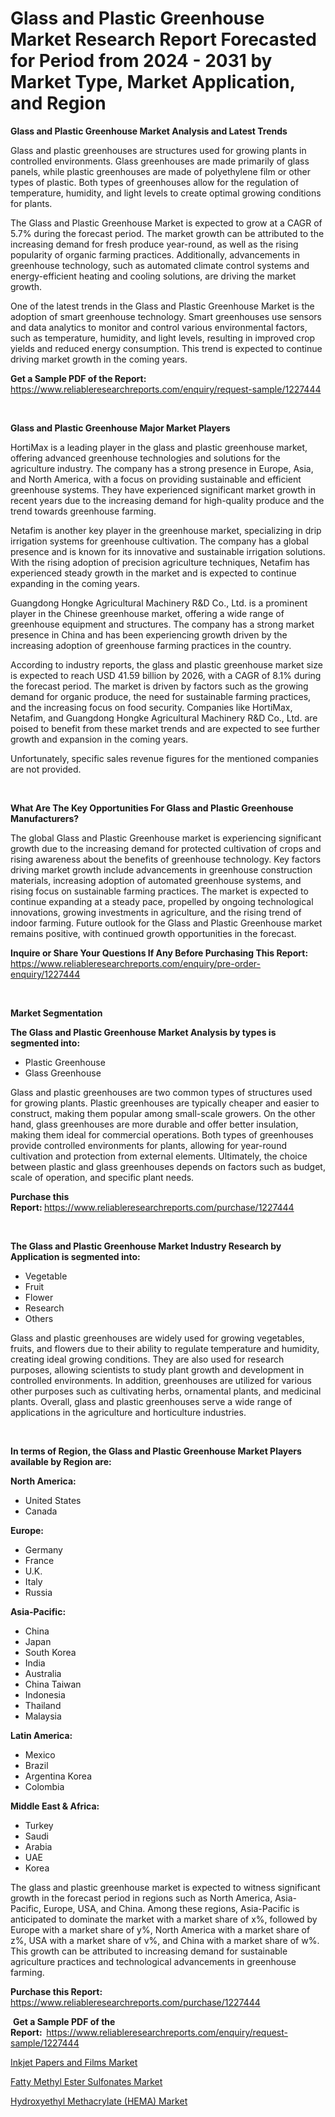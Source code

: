 <p><h1>Glass and Plastic Greenhouse Market Research Report Forecasted for Period from 2024 -  2031 by Market Type, Market Application, and Region</h1></p><p><strong>Glass and Plastic Greenhouse Market Analysis and Latest Trends</strong></p>
<p><p>Glass and plastic greenhouses are structures used for growing plants in controlled environments. Glass greenhouses are made primarily of glass panels, while plastic greenhouses are made of polyethylene film or other types of plastic. Both types of greenhouses allow for the regulation of temperature, humidity, and light levels to create optimal growing conditions for plants.</p><p>The Glass and Plastic Greenhouse Market is expected to grow at a CAGR of 5.7% during the forecast period. The market growth can be attributed to the increasing demand for fresh produce year-round, as well as the rising popularity of organic farming practices. Additionally, advancements in greenhouse technology, such as automated climate control systems and energy-efficient heating and cooling solutions, are driving the market growth.</p><p>One of the latest trends in the Glass and Plastic Greenhouse Market is the adoption of smart greenhouse technology. Smart greenhouses use sensors and data analytics to monitor and control various environmental factors, such as temperature, humidity, and light levels, resulting in improved crop yields and reduced energy consumption. This trend is expected to continue driving market growth in the coming years.</p></p>
<p><strong>Get a Sample PDF of the Report:&nbsp;</strong> <a href="https://www.reliableresearchreports.com/enquiry/request-sample/1227444">https://www.reliableresearchreports.com/enquiry/request-sample/1227444</a></p>
<p>&nbsp;</p>
<p><strong>Glass and Plastic Greenhouse Major Market Players</strong></p>
<p><p>HortiMax is a leading player in the glass and plastic greenhouse market, offering advanced greenhouse technologies and solutions for the agriculture industry. The company has a strong presence in Europe, Asia, and North America, with a focus on providing sustainable and efficient greenhouse systems. They have experienced significant market growth in recent years due to the increasing demand for high-quality produce and the trend towards greenhouse farming.</p><p>Netafim is another key player in the greenhouse market, specializing in drip irrigation systems for greenhouse cultivation. The company has a global presence and is known for its innovative and sustainable irrigation solutions. With the rising adoption of precision agriculture techniques, Netafim has experienced steady growth in the market and is expected to continue expanding in the coming years.</p><p>Guangdong Hongke Agricultural Machinery R&D Co., Ltd. is a prominent player in the Chinese greenhouse market, offering a wide range of greenhouse equipment and structures. The company has a strong market presence in China and has been experiencing growth driven by the increasing adoption of greenhouse farming practices in the country.</p><p>According to industry reports, the glass and plastic greenhouse market size is expected to reach USD 41.59 billion by 2026, with a CAGR of 8.1% during the forecast period. The market is driven by factors such as the growing demand for organic produce, the need for sustainable farming practices, and the increasing focus on food security. Companies like HortiMax, Netafim, and Guangdong Hongke Agricultural Machinery R&D Co., Ltd. are poised to benefit from these market trends and are expected to see further growth and expansion in the coming years.</p><p>Unfortunately, specific sales revenue figures for the mentioned companies are not provided.</p></p>
<p>&nbsp;</p>
<p><strong>What Are The Key Opportunities For Glass and Plastic Greenhouse Manufacturers?</strong></p>
<p><p>The global Glass and Plastic Greenhouse market is experiencing significant growth due to the increasing demand for protected cultivation of crops and rising awareness about the benefits of greenhouse technology. Key factors driving market growth include advancements in greenhouse construction materials, increasing adoption of automated greenhouse systems, and rising focus on sustainable farming practices. The market is expected to continue expanding at a steady pace, propelled by ongoing technological innovations, growing investments in agriculture, and the rising trend of indoor farming. Future outlook for the Glass and Plastic Greenhouse market remains positive, with continued growth opportunities in the forecast.</p></p>
<p><strong>Inquire or Share Your Questions If Any Before Purchasing This Report:</strong> <a href="https://www.reliableresearchreports.com/enquiry/pre-order-enquiry/1227444">https://www.reliableresearchreports.com/enquiry/pre-order-enquiry/1227444</a></p>
<p>&nbsp;</p>
<p><strong>Market Segmentation</strong></p>
<p><strong>The Glass and Plastic Greenhouse Market Analysis by types is segmented into:</strong></p>
<p><ul><li>Plastic Greenhouse</li><li>Glass Greenhouse</li></ul></p>
<p><p>Glass and plastic greenhouses are two common types of structures used for growing plants. Plastic greenhouses are typically cheaper and easier to construct, making them popular among small-scale growers. On the other hand, glass greenhouses are more durable and offer better insulation, making them ideal for commercial operations. Both types of greenhouses provide controlled environments for plants, allowing for year-round cultivation and protection from external elements. Ultimately, the choice between plastic and glass greenhouses depends on factors such as budget, scale of operation, and specific plant needs.</p></p>
<p><strong>Purchase this Report:&nbsp;</strong><a href="https://www.reliableresearchreports.com/purchase/1227444">https://www.reliableresearchreports.com/purchase/1227444</a></p>
<p>&nbsp;</p>
<p><strong>The Glass and Plastic Greenhouse Market Industry Research by Application is segmented into:</strong></p>
<p><ul><li>Vegetable</li><li>Fruit</li><li>Flower</li><li>Research</li><li>Others</li></ul></p>
<p><p>Glass and plastic greenhouses are widely used for growing vegetables, fruits, and flowers due to their ability to regulate temperature and humidity, creating ideal growing conditions. They are also used for research purposes, allowing scientists to study plant growth and development in controlled environments. In addition, greenhouses are utilized for various other purposes such as cultivating herbs, ornamental plants, and medicinal plants. Overall, glass and plastic greenhouses serve a wide range of applications in the agriculture and horticulture industries.</p></p>
<p>&nbsp;</p>
<p><strong>In terms of Region, the Glass and Plastic Greenhouse Market Players available by Region are:</strong></p>
<p>
    <p> <strong> North America: </strong>
        <ul>
            <li>United States</li>
            <li>Canada</li>
        </ul>
        </p> 
    <p> <strong> Europe: </strong>
        <ul>
            <li>Germany</li>
            <li>France</li>
            <li>U.K.</li>
            <li>Italy</li>
            <li>Russia</li>
        </ul>
        </p> 
    <p> <strong> Asia-Pacific: </strong>
        <ul>
            <li>China</li>
            <li>Japan</li>
            <li>South Korea</li>
            <li>India</li>
            <li>Australia</li>
            <li>China Taiwan</li>
            <li>Indonesia</li>
            <li>Thailand</li>
            <li>Malaysia</li>
        </ul>
        </p> 
    <p> <strong> Latin America: </strong>
        <ul>
            <li>Mexico</li>
            <li>Brazil</li>
            <li>Argentina Korea</li>
            <li>Colombia</li>
        </ul>
        </p> 
    <p> <strong> Middle East & Africa: </strong>
        <ul>
            <li>Turkey</li>
            <li>Saudi</li>
            <li>Arabia</li>
            <li>UAE</li>
            <li>Korea</li>
        </ul>
    </p>
    </p>
<p><p>The glass and plastic greenhouse market is expected to witness significant growth in the forecast period in regions such as North America, Asia-Pacific, Europe, USA, and China. Among these regions, Asia-Pacific is anticipated to dominate the market with a market share of x%, followed by Europe with a market share of y%, North America with a market share of z%, USA with a market share of v%, and China with a market share of w%. This growth can be attributed to increasing demand for sustainable agriculture practices and technological advancements in greenhouse farming.</p></p>
<p><strong>Purchase this Report: </strong><a href="https://www.reliableresearchreports.com/purchase/1227444">https://www.reliableresearchreports.com/purchase/1227444</a></p>
<p>&nbsp;<strong>Get a Sample PDF of the Report:&nbsp;&nbsp;</strong><a href="https://www.reliableresearchreports.com/enquiry/request-sample/1227444">https://www.reliableresearchreports.com/enquiry/request-sample/1227444</a></p>
<p><strong></strong></p>
<p><p><a href="https://view.publitas.com/reportprime-1/inkjet-papers-and-films-market-research-report-the-key-to-successful-business-strategy-forecasted-for-period-from-2024-2031/">Inkjet Papers and Films Market</a></p><p><a href="https://view.publitas.com/reportprime-1/fatty-methyl-ester-sulfonates-market-size-share-trends-analysis-report-by-application-regional-outlook-competitive-strategies-and-segment-forecasts-2024-2031/">Fatty Methyl Ester Sulfonates Market</a></p><p><a href="https://view.publitas.com/reportprime-1/hydroxyethyl-methacrylate-hema-market-research-report-reveals-the-latest-trends-and-opportunities-of-this-market-for-period-from-2024-2031/">Hydroxyethyl Methacrylate (HEMA) Market</a></p></p>